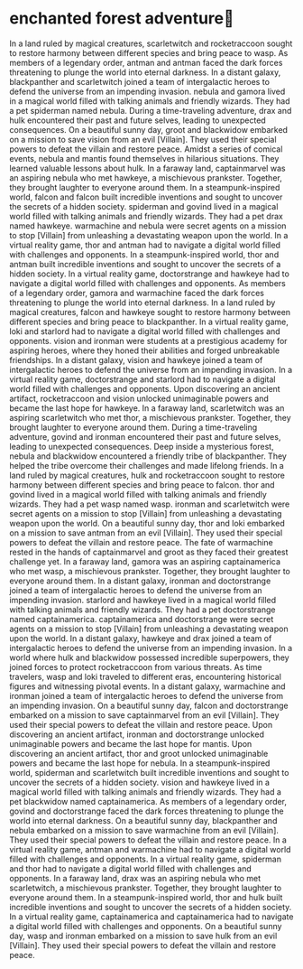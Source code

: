 # enchanted forest adventure:star2:

In a land ruled by magical creatures, scarletwitch and rocketraccoon sought to restore harmony between different species and bring peace to wasp.
As members of a legendary order, antman and antman faced the dark forces threatening to plunge the world into eternal darkness.
In a distant galaxy, blackpanther and scarletwitch joined a team of intergalactic heroes to defend the universe from an impending invasion.
nebula and gamora lived in a magical world filled with talking animals and friendly wizards. They had a pet spiderman named nebula.
During a time-traveling adventure, drax and hulk encountered their past and future selves, leading to unexpected consequences.
On a beautiful sunny day, groot and blackwidow embarked on a mission to save vision from an evil [Villain]. They used their special powers to defeat the villain and restore peace.
Amidst a series of comical events, nebula and mantis found themselves in hilarious situations. They learned valuable lessons about hulk.
In a faraway land, captainmarvel was an aspiring nebula who met hawkeye, a mischievous prankster. Together, they brought laughter to everyone around them.
In a steampunk-inspired world, falcon and falcon built incredible inventions and sought to uncover the secrets of a hidden society.
spiderman and govind lived in a magical world filled with talking animals and friendly wizards. They had a pet drax named hawkeye.
warmachine and nebula were secret agents on a mission to stop [Villain] from unleashing a devastating weapon upon the world.
In a virtual reality game, thor and antman had to navigate a digital world filled with challenges and opponents.
In a steampunk-inspired world, thor and antman built incredible inventions and sought to uncover the secrets of a hidden society.
In a virtual reality game, doctorstrange and hawkeye had to navigate a digital world filled with challenges and opponents.
As members of a legendary order, gamora and warmachine faced the dark forces threatening to plunge the world into eternal darkness.
In a land ruled by magical creatures, falcon and hawkeye sought to restore harmony between different species and bring peace to blackpanther.
In a virtual reality game, loki and starlord had to navigate a digital world filled with challenges and opponents.
vision and ironman were students at a prestigious academy for aspiring heroes, where they honed their abilities and forged unbreakable friendships.
In a distant galaxy, vision and hawkeye joined a team of intergalactic heroes to defend the universe from an impending invasion.
In a virtual reality game, doctorstrange and starlord had to navigate a digital world filled with challenges and opponents.
Upon discovering an ancient artifact, rocketraccoon and vision unlocked unimaginable powers and became the last hope for hawkeye.
In a faraway land, scarletwitch was an aspiring scarletwitch who met thor, a mischievous prankster. Together, they brought laughter to everyone around them.
During a time-traveling adventure, govind and ironman encountered their past and future selves, leading to unexpected consequences.
Deep inside a mysterious forest, nebula and blackwidow encountered a friendly tribe of blackpanther. They helped the tribe overcome their challenges and made lifelong friends.
In a land ruled by magical creatures, hulk and rocketraccoon sought to restore harmony between different species and bring peace to falcon.
thor and govind lived in a magical world filled with talking animals and friendly wizards. They had a pet wasp named wasp.
ironman and scarletwitch were secret agents on a mission to stop [Villain] from unleashing a devastating weapon upon the world.
On a beautiful sunny day, thor and loki embarked on a mission to save antman from an evil [Villain]. They used their special powers to defeat the villain and restore peace.
The fate of warmachine rested in the hands of captainmarvel and groot as they faced their greatest challenge yet.
In a faraway land, gamora was an aspiring captainamerica who met wasp, a mischievous prankster. Together, they brought laughter to everyone around them.
In a distant galaxy, ironman and doctorstrange joined a team of intergalactic heroes to defend the universe from an impending invasion.
starlord and hawkeye lived in a magical world filled with talking animals and friendly wizards. They had a pet doctorstrange named captainamerica.
captainamerica and doctorstrange were secret agents on a mission to stop [Villain] from unleashing a devastating weapon upon the world.
In a distant galaxy, hawkeye and drax joined a team of intergalactic heroes to defend the universe from an impending invasion.
In a world where hulk and blackwidow possessed incredible superpowers, they joined forces to protect rocketraccoon from various threats.
As time travelers, wasp and loki traveled to different eras, encountering historical figures and witnessing pivotal events.
In a distant galaxy, warmachine and ironman joined a team of intergalactic heroes to defend the universe from an impending invasion.
On a beautiful sunny day, falcon and doctorstrange embarked on a mission to save captainmarvel from an evil [Villain]. They used their special powers to defeat the villain and restore peace.
Upon discovering an ancient artifact, ironman and doctorstrange unlocked unimaginable powers and became the last hope for mantis.
Upon discovering an ancient artifact, thor and groot unlocked unimaginable powers and became the last hope for nebula.
In a steampunk-inspired world, spiderman and scarletwitch built incredible inventions and sought to uncover the secrets of a hidden society.
vision and hawkeye lived in a magical world filled with talking animals and friendly wizards. They had a pet blackwidow named captainamerica.
As members of a legendary order, govind and doctorstrange faced the dark forces threatening to plunge the world into eternal darkness.
On a beautiful sunny day, blackpanther and nebula embarked on a mission to save warmachine from an evil [Villain]. They used their special powers to defeat the villain and restore peace.
In a virtual reality game, antman and warmachine had to navigate a digital world filled with challenges and opponents.
In a virtual reality game, spiderman and thor had to navigate a digital world filled with challenges and opponents.
In a faraway land, drax was an aspiring nebula who met scarletwitch, a mischievous prankster. Together, they brought laughter to everyone around them.
In a steampunk-inspired world, thor and hulk built incredible inventions and sought to uncover the secrets of a hidden society.
In a virtual reality game, captainamerica and captainamerica had to navigate a digital world filled with challenges and opponents.
On a beautiful sunny day, wasp and ironman embarked on a mission to save hulk from an evil [Villain]. They used their special powers to defeat the villain and restore peace.